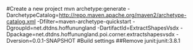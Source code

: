 #Create a new project
mvn archetype:generate -DarchetypeCatalog=http://repo.maven.apache.org/maven2/archetype-catalog.xml -Dfilter=maven-archetype-quickstart -DgroupId=net.dtdns.hoffunungland -DartifactId=ExtractShapesVsdx -Dpackage=net.dtdns.hoffunungland.poi.corner.extractshapesvsdx -Dversion=0.0.1-SNAPSHOT
#Build settings
##Remove junit:junit:3.8.1